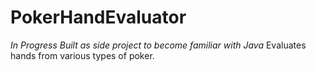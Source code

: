 # PokerHandEvaluator
*In Progress*
*Built as side project to become familiar with Java*
Evaluates hands from various types of poker. 
 
